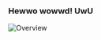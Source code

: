 ### Hewwo wowwd! UwU

![Overview](https://github-readme-stats.vercel.app/api?username=Radioplus&include_all_commits=true&count_private=true&title_color=CC88BB&text_color=885566&bg_color=20,F2FBFF,E6F8FF,FFE6EB,FFF2F5)

